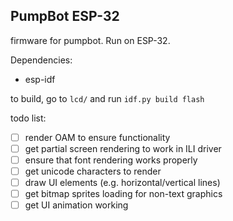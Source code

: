 ## PumpBot ESP-32
firmware for pumpbot. Run on ESP-32. 

Dependencies:
- esp-idf

to build, go to `lcd/` and run `idf.py build flash`

todo list:
- [ ] render OAM to ensure functionality
- [ ] get partial screen rendering to work in ILI driver
- [ ] ensure that font rendering works properly
- [ ] get unicode characters to render
- [ ] draw UI elements (e.g. horizontal/vertical lines)
- [ ] get bitmap sprites loading for non-text graphics
- [ ] get UI animation working